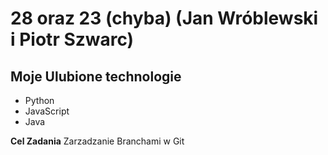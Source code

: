 # 28 oraz 23 (chyba) (Jan Wróblewski i Piotr Szwarc)

## Moje Ulubione technologie
- Python
- JavaScript
- Java

**Cel Zadania** Zarzadzanie Branchami w Git
